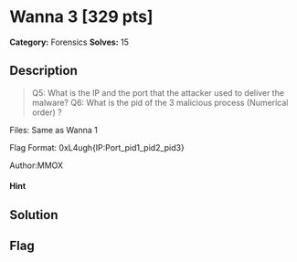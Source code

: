 # Wanna 3 [329 pts]

**Category:** Forensics
**Solves:** 15

## Description
>Q5: What is the IP and the port that the attacker used to deliver the malware?
Q6: What is the pid of the 3 malicious process (Numerical order) ?

Files: Same as Wanna 1

Flag Format: 0xL4ugh{IP:Port_pid1_pid2_pid3}

Author:MMOX

#### Hint 

## Solution

## Flag

